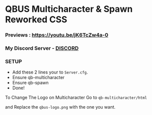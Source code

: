 # QBUS Multicharacter & Spawn Reworked CSS

### Previews : https://youtu.be/jK6TcZw4a-0

### My Discord Server - [DISCORD](https://discord.io/GTShop)

### SETUP 
- Add these 2 lines your to `Server.cfg`.
- Ensure qb-multicharacter 
- Ensure qb-spawn
- Done!

To Change The Logo on Multicharacter Go to `qb-multicharacter/html`

and Replace the `qbus-logo.png` with the one you want.

